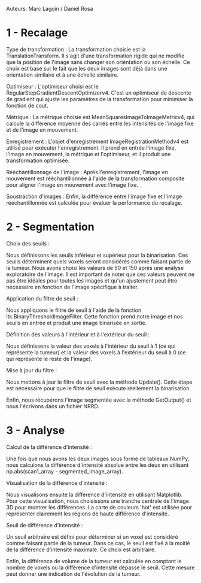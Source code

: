 Auteurs: Marc Lagoin / Daniel Rosa

# 1 - Recalage

Type de transformation : La transformation choisie est la TranslationTransform. Il s'agit d'une transformation rigide qui ne modifie que la position de l'image sans changer son orientation ou son échelle. Ce choix est basé sur le fait que les deux images sont déjà dans une orientation similaire et à une échelle similaire.

Optimiseur : L'optimiseur choisi est le RegularStepGradientDescentOptimizerv4. C'est un optimiseur de descente de gradient qui ajuste les paramètres de la transformation pour minimiser la fonction de cout. 

Métrique : La métrique choisie est MeanSquaresImageToImageMetricv4, qui calcule la différence moyenne des carrés entre les intensités de l'image fixe et de l'image en mouvement. 

Enregistrement : L'objet d'enregistrement ImageRegistrationMethodv4 est utilisé pour exécuter l'enregistrement. Il prend en entrée l'image fixe, l'image en mouvement, la métrique et l'optimiseur, et il produit une transformation optimisée.

Rééchantillonnage de l'image : Après l'enregistrement, l'image en mouvement est rééchantillonnée à l'aide de la transformation composite pour aligner l'image en mouvement avec l'image fixe.

Soustraction d'images : Enfin, la différence entre l'image fixe et l'image rééchantillonnée est calculée pour évaluer la performance du recalage.


# 2 - Segmentation

Choix des seuils : 

Nous définissons les seuils inférieur et supérieur pour la binarisation. Ces seuils déterminent quels voxels seront considérés comme faisant partie de la tumeur. Nous avons choisi les valeurs de 50 et 150 après une analyse exploratoire de l'image. Il est important de noter que ces valeurs peuvent ne pas être idéales pour toutes les images et qu'un ajustement peut être nécessaire en fonction de l'image spécifique à traiter.

Application du filtre de seuil : 

Nous appliquons le filtre de seuil à l'aide de la fonction itk.BinaryThresholdImageFilter. Cette fonction prend notre image et nos seuils en entrée et produit une image binarisée en sortie.

Définition des valeurs à l'intérieur et à l'extérieur du seuil : 

Nous définissons la valeur des voxels à l'intérieur du seuil à 1 (ce qui représente la tumeur) et la valeur des voxels à l'extérieur du seuil à 0 (ce qui représente le reste de l'image).

Mise à jour du filtre : 

Nous mettons à jour le filtre de seuil avec la méthode Update(). Cette étape est nécessaire pour que le filtre de seuil exécute réellement la binarisation.

Enfin, nous récupérons l'image segmentée avec la méthode GetOutput() et nous l'écrivons dans un fichier NRRD.


# 3 - Analyse

Calcul de la différence d'intensité : 

Une fois que nous avons les deux images sous forme de tableaux NumPy, nous calculons la différence d'intensité absolue entre les deux en utilisant np.abs(scan1_array - segmented_image_array).

Visualisation de la différence d'intensité : 

Nous visualisons ensuite la différence d'intensité en utilisant Matplotlib. Pour cette visualisation, nous choisissons une tranche centrale de l'image 3D pour montrer les différences. La carte de couleurs 'hot' est utilisée pour représenter clairement les régions de haute différence d'intensité.

Seuil de différence d'intensité : 

Un seuil arbitraire est défini pour déterminer si un voxel est considéré comme faisant partie de la tumeur. Dans ce cas, le seuil est fixé à la moitié de la différence d'intensité maximale. Ce choix est arbitraire.

Enfin, la différence de volume de la tumeur est calculée en comptant le nombre de voxels où la différence d'intensité dépasse le seuil. Cette mesure peut donner une indication de l'évolution de la tumeur.